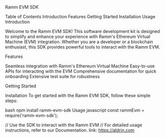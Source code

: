 Ramm EVM SDK

Table of Contents
Introduction
Features
Getting Started
Installation
Usage
Introduction

Welcome to the Ramm EVM SDK! This software development kit is designed to simplify and enhance your experience with Ramm's Ethereum Virtual Machine (EVM) integration. Whether you are a developer or a blockchain enthusiast, this SDK provides powerful tools to interact with the Ramm EVM.

Features

Seamless integration with Ramm's Ethereum Virtual Machine
Easy-to-use APIs for interacting with the EVM
Comprehensive documentation for quick onboarding
Extensive test suite for robustness

Getting Started

Installation
To get started with the Ramm EVM SDK, follow these simple steps:

bash
npm install ramm-evm-sdk
Usage
javascript
const rammEvm = require('ramm-evm-sdk');

// Use the SDK to interact with the Ramm EVM
// 
For detailed usage instructions, refer to our Documentation. link: https://aldrin.com

